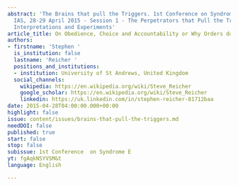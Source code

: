 ```yaml
---
abstract: 'The Brains that pull the Triggers. 1st Conference on Syndrome E, Paris
  IAS, 28-29 April 2015 - Session 1 - The Perpetrators that Pull the Triggers: Observations,
  Interpretations and Experiments'
article_title: On Obedience, Choice and Accountability or Why Orders don't Work
authors:
- firstname: 'Stephen '
  is_institution: false
  lastname: 'Reicher '
  positions_and_institutions:
  - institution: University of St Andrews, United Kingdom
  social_channels:
    wikipedia: https://en.wikipedia.org/wiki/Steve_Reicher
    google_scholar: https://en.wikipedia.org/wiki/Steve_Reicher
    linkedin: https://uk.linkedin.com/in/stephen-reicher-81712baa
date: 2015-04-28T04:00:00.000+00:00
highlight: false
issue: content/issues/brains-that-pull-the-triggers.md
needDOI: false
published: true
start: false
stop: false
subissue: 1st Conference  on Syndrome E
yt: fgAqkNSYVSM&t
language: English

---
```

<Youtube yt="fgAqkNSYVSM&t" caption="On Obedience, Choice and Accountability or Why Orders Don't Work" start="false" stop="false"></Youtube>